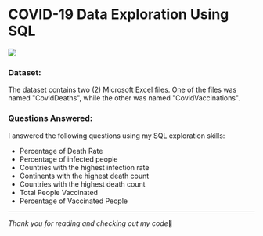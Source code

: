 # COVID-19 Data Exploration Using SQL
![](https://health.maryland.gov/Pictures/covid-19.png)

### Dataset:
The dataset contains two (2) Microsoft Excel files. One of the files was named "CovidDeaths", while the other was named "CovidVaccinations".

### Questions Answered:
I answered the following questions using my SQL exploration skills:

- Percentage of Death Rate
- Percentage of infected people
- Countries with the highest infection rate
- Continents with the highest death count
- Countries with the highest death count
- Total People Vaccinated
- Percentage of Vaccinated People
---
_Thank you for reading and checking out my code_:clap:
